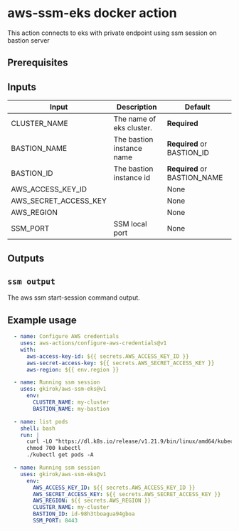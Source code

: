 # aws-ssm-eks docker action

This action connects to eks with private endpoint using ssm session on bastion server

## Prerequisites


## Inputs

| Input | Description | Default |
| ----- | ----------- | ------- |
| CLUSTER_NAME | The name of eks cluster. | **Required** |
| BASTION_NAME | The bastion instance name | **Required** or BASTION_ID |
| BASTION_ID | The bastion instance id | **Required** or BASTION_NAME |
| AWS_ACCESS_KEY_ID |  | None |
| AWS_SECRET_ACCESS_KEY |  | None |
| AWS_REGION |  | None |
| SSM_PORT | SSM local port | None |

## Outputs

## `ssm output`

The aws ssm start-session command output.

## Example usage
```yaml
  - name: Configure AWS credentials
    uses: aws-actions/configure-aws-credentials@v1
    with:
      aws-access-key-id: ${{ secrets.AWS_ACCESS_KEY_ID }}
      aws-secret-access-key: ${{ secrets.AWS_SECRET_ACCESS_KEY }}
      aws-region: ${{ env.region }}

  - name: Running ssm session
    uses: gkirok/aws-ssm-eks@v1
      env:
        CLUSTER_NAME: my-cluster
        BASTION_NAME: my-bastion

  - name: list pods
    shell: bash
    run: |
      curl -LO "https://dl.k8s.io/release/v1.21.9/bin/linux/amd64/kubectl"
      chmod 700 kubectl
      ./kubectl get pods -A
```

```yaml
  - name: Running ssm session
    uses: gkirok/aws-ssm-eks@v1
      env:
        AWS_ACCESS_KEY_ID: ${{ secrets.AWS_ACCESS_KEY_ID }}
        AWS_SECRET_ACCESS_KEY: ${{ secrets.AWS_SECRET_ACCESS_KEY }}
        AWS_REGION: ${{ secrets.AWS_REGION }}
        CLUSTER_NAME: my-cluster
        BASTION_ID: id-98h3tboagua94gboa
        SSM_PORT: 8443
```

